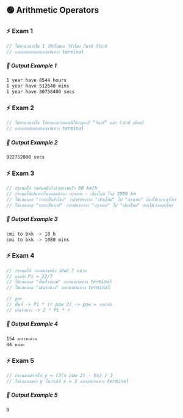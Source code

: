 ## 🟢 Arithmetic Operators
### ⚡ Exam 1
```JavaScript
// ให้คำนวนว่าใน 1 ปีมีทั้งหมด กี่ชั่วโมง กี่นาที กี่วินาที
// และแสดงผลออกมาผ่านทาง terminal
```
##### 🟰 Output Example 1
```Bash
1 year have 8544 hours
1 year have 512640 mins
1 year have 30758400 secs
```
### ⚡ Exam 2
```JavaScript
// ให้คำนวนว่าใน ให้คำนวนว่าตอนนี้ใช้อายุมากี่ “วินาที” แล้ว (นับที่ เดือน)
// และแสดงผลออกมาผ่านทาง terminal
```
##### 🟰 Output Example 2
```Bash
922752000 secs
```
### ⚡ Exam 3
```JavaScript
// กำหนดให้ รถคันหนึ่งวิ่งด้วยความเร็ว 60 km/h
// กำหนดให้เส้นทางในอุดมคติจาก กรุงเทพ - เชียงใหม่ ไกล 1080 km
// ให้แสดงผล "ระยะเป็นชั่วโมง" ว่าถ้าขับรถจาก "เชียงใหม่" ไป "กรุงเทพ" ต้องใช้เวลาเท่าไหร่
// ให้แสดงผล "ระยะเป็นนาที" ว่าถ้าขับรถจาก "กรุงเทพ" ไป "เชียงใหม่" ต้องใช้เวลาเท่าไหร่
```
##### 🟰 Output Example 3
```Bash
cmi to bkk -> 18 h
cmi to bkk -> 1080 mins
```
### ⚡ Exam 4
```JavaScript
// กำหนดให้ วงกลมวงหนึ่ง มีรัศมี 7 หน่วย
// และค่า Pi = 22/7
// ให้แสดงผล "พื้นที่วงกลม" ออกมาผ่านทาง terminal
// ให้แสดงผล "เส้นรอบวง" ออกมาผ่านทาง terminal

// สูตร
// พื้นที่ -> Pi * (r pow 2) -> pow = ยกกำลัง
// เส้นรอบวง -> 2 * Pi * r
```
##### 🟰 Output Example 4
```Bash
154 ตารางหน่วย
44 หน่วย
```
### ⚡ Exam 5
```JavaScript
// กำหนดสมการให้ y = (3(x pow 2) - 9x) / 3
// ให้แสดงผลค่า y ในกรณีที่ x = 3 ออกมาผ่านทาง terminal
```
##### 🟰 Output Example 5
```Bash
0
```